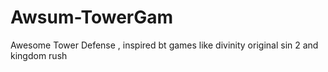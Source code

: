 # Awsum-TowerGam
Awesome Tower Defense , inspired bt games like divinity original sin 2 and kingdom rush
